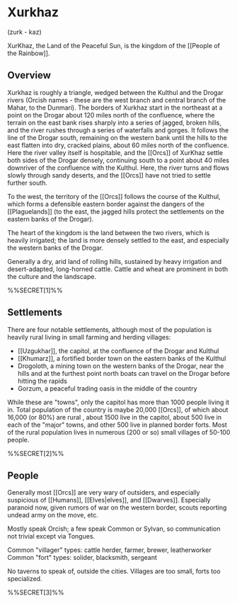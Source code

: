 # Xurkhaz

(zurk - kaz)

XurKhaz, the Land of the Peaceful Sun, is the kingdom of the [[People of the Rainbow]].
## Overview

Xurkhaz is roughly a triangle, wedged between the Kulthul and the Drogar rivers (Orcish names - these are the west branch and central branch of the Mahar, to the Dunmari). The borders of Xurkhaz start in the northeast at a point on the Drogar about 120 miles north of the confluence, where the terrain on the east bank rises sharply into a series of jagged, broken hills, and the river rushes through a series of waterfalls and gorges. It follows the line of the Drogar south, remaining on the western bank until the hills to the east flatten into dry, cracked plains, about 60 miles north of the confluence. Here the river valley itself is hospitable, and the [[Orcs]] of XurKhaz settle both sides of the Drogar densely, continuing south to a point about 40 miles downriver of the confluence with the Kulthul. Here, the river turns and flows slowly through sandy deserts, and the [[Orcs]] have not tried to settle further south. 

To the west, the territory of the [[Orcs]] follows the course of the Kulthul, which forms a defensible eastern border against the dangers of the [[Plaguelands]] (to the east, the jagged hills protect the settlements on the eastern banks of the Drogar). 

The heart of the kingdom is the land between the two rivers, which is heavily irrigated; the land is more densely settled to the east, and especially the western banks of the Drogar. 

Generally a dry, arid land of rolling hills, sustained by heavy irrigation and desert-adapted, long-horned cattle. Cattle and wheat are prominent in both the culture and the landscape. 

%%SECRET[1]%%
## Settlements

There are four notable settlements, although most of the population is heavily rural living in small farming and herding villages:

- [[Uzgukhar]], the capitol, at the confluence of the Drogar and Kulthul
- [[Khumarz]], a fortified border town on the eastern banks of the Kulthul
- Drogoloth, a mining town on the western banks of the Drogar, near the hills and at the furthest point north boats can travel on the Drogar before hitting the rapids
- Gorzum, a peaceful trading oasis in the middle of the country

While these are "towns", only the capitol has more than 1000 people living it in. Total population of the country is maybe 20,000 [[Orcs]], of which about 16,000 (or 80%) are rural , about 1500 live in the capitol, about 500 live in each of the "major" towns, and other 500 live in planned border forts. Most of the rural population lives in numerous (200 or so) small villages of 50-100 people.

%%SECRET[2]%%
## People

Generally most [[Orcs]] are very wary of outsiders, and especially suspicious of [[Humans]], [[Elves|elves]], and [[Dwarves]]. Especially paranoid now, given rumors of war on the western border, scouts reporting undead army on the move, etc.

Mostly speak Orcish; a few speak Common or Sylvan, so communication not trivial except via Tongues. 

Common "villager" types: cattle herder, farmer, brewer, leatherworker
Common "fort" types: solider, blacksmith, sergeant

No taverns to speak of, outside the cities. Villages are too small, forts too specialized.

%%SECRET[3]%%